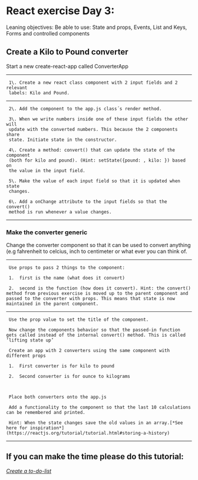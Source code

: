 React exercise Day 3:
=====================

Leaning objectives: Be able to use: State and props, Events, List and
Keys, Forms and controlled components

Create a Kilo to Pound converter
--------------------------------

Start a new create-react-app called ConverterApp

  ------------------------------------------------------------------------------
     1\. Create a new react class component with 2 input fields and 2 relevant
     labels: Kilo and Pound.
  -- ---------------------------------------------------------------------------
     2\. Add the component to the app.js class´s render method.

     3\. When we write numbers inside one of these input fields the other will
     update with the converted numbers. This because the 2 components share
     state. Initiate state in the constructor.

     4\. Create a method: convert() that can update the state of the component
     (both for kilo and pound). (Hint: setState({pound: , kilo: }) based on
     the value in the input field.

     5\. Make the value of each input field so that it is updated when state
     changes.

     6\. Add a onChange attribute to the input fields so that the convert()
     method is run whenever a value changes.
  ------------------------------------------------------------------------------

### Make the converter generic

Change the converter component so that it can be used to convert
anything (e.g fahrenheit to celcius, inch to centimeter or what ever you
can think of.

  -----------------------------------------------------------------------------------------------------------------------------------------------------------------------------------------------------------------------------------------------------
     Use props to pass 2 things to the component:
     
     1.  first is the name (what does it convert)
     
     2.  second is the function (how does it convert). Hint: the convert() method from previous exercise is moved up to the parent component and passed to the converter with props. This means that state is now maintained in the parent component.
     
     
  -- --------------------------------------------------------------------------------------------------------------------------------------------------------------------------------------------------------------------------------------------------
     Use the prop value to set the title of the component.

     Now change the components behavior so that the passed-in function gets called instead of the internal convert() method. This is called ‘lifting state up’

     Create an app with 2 converters using the same component with different props
     
     1.  First converter is for kilo to pound
     
     2.  Second converter is for ounce to kilograms
     
     

     Place both converters onto the app.js

     Add a functionality to the component so that the last 10 calculations can be remembered and printed.
     
     Hint: When the state changes save the old values in an array.[*See here for inspiration*](https://reactjs.org/tutorial/tutorial.html#storing-a-history)
  -----------------------------------------------------------------------------------------------------------------------------------------------------------------------------------------------------------------------------------------------------

If you can make the time please do this tutorial:
-------------------------------------------------

[*Create a
to-do-list*](https://medium.com/codingthesmartway-com-blog/the-2017-react-development-starter-guide-f717e4e13de7)
